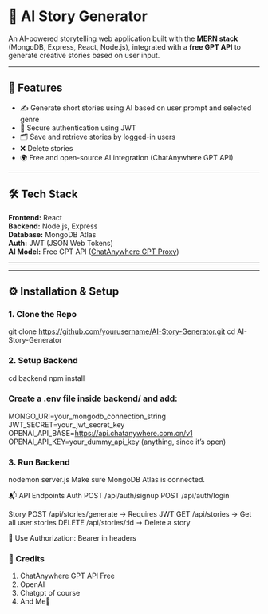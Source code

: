 # 🧠 AI Story Generator

An AI-powered storytelling web application built with the **MERN stack** (MongoDB, Express, React, Node.js), integrated with a **free GPT API** to generate creative stories based on user input.

---

## 🚀 Features

- ✍️ Generate short stories using AI based on user prompt and selected genre
- 🔐 Secure authentication using JWT
- 🗂 Save and retrieve stories by logged-in users
- ❌ Delete stories
- 🌍 Free and open-source AI integration (ChatAnywhere GPT API)

---

## 🛠 Tech Stack

**Frontend:** React  
**Backend:** Node.js, Express  
**Database:** MongoDB Atlas  
**Auth:** JWT (JSON Web Tokens)  
**AI Model:** Free GPT API ([ChatAnywhere GPT Proxy](https://github.com/chatanywhere/GPT_API_free))  

---

---

## ⚙️ Installation & Setup

### 1. Clone the Repo
git clone https://github.com/yourusername/AI-Story-Generator.git
cd AI-Story-Generator

### 2. Setup Backend
cd backend
npm install

### Create a .env file inside backend/ and add:
MONGO_URI=your_mongodb_connection_string
JWT_SECRET=your_jwt_secret_key
OPENAI_API_BASE=https://api.chatanywhere.com.cn/v1
OPENAI_API_KEY=your_dummy_api_key (anything, since it’s open)
### 3. Run Backend
nodemon server.js
Make sure MongoDB Atlas is connected.

📬 API Endpoints
Auth
POST /api/auth/signup
POST /api/auth/login

Story
POST /api/stories/generate → Requires JWT
GET /api/stories → Get all user stories
DELETE /api/stories/:id → Delete a story

🔐 Use Authorization: Bearer <token> in headers

### 🌟 Credits
1. ChatAnywhere GPT API Free
2. OpenAI
3. Chatgpt of course
4. And Me💐


